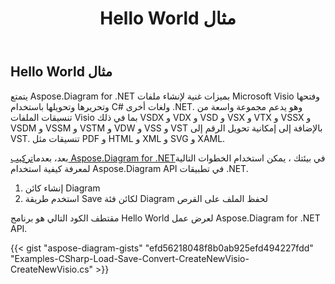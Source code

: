 ﻿---
title: Hello World مثال
type: docs
weight: 90
url: /ar/net/hello-world-example/
description: توضح هذه الصفحة كيفية إنشاء مثال على hello world بمكتبة Aspose.Diagram.
---
## **Hello World مثال**
يتمتع Aspose.Diagram for .NET بميزات غنية لإنشاء ملفات Microsoft Visio وفتحها وتحريرها وتحويلها باستخدام C# ولغات أخرى .NET. وهو يدعم مجموعة واسعة من تنسيقات الملفات Visio بما في ذلك VSDX و VDX و VSD و VSX و VTX و VSSX و VSDM و VSSM و VSTM و VDW و VSS و VST بالإضافة إلى إمكانية تحويل الرقم إلى VST. تنسيقات مثل PDF و HTML و XML و SVG و XAML.

بعد، بعدما[تركيب Aspose.Diagram for .NET](/diagram/ar/net/installation/)في بيئتك ، يمكن استخدام الخطوات التالية لمعرفة كيفية استخدام Aspose.Diagram API في تطبيقات .NET.

1. إنشاء كائن Diagram
1. استخدم طريقة Save لكائن فئة Diagram لحفظ الملف على القرص

مقتطف الكود التالي هو برنامج Hello World لعرض عمل Aspose.Diagram for .NET API.

{{< gist "aspose-diagram-gists" "efd56218048f8b0ab925efd494227fdd" "Examples-CSharp-Load-Save-Convert-CreateNewVisio-CreateNewVisio.cs" >}}




